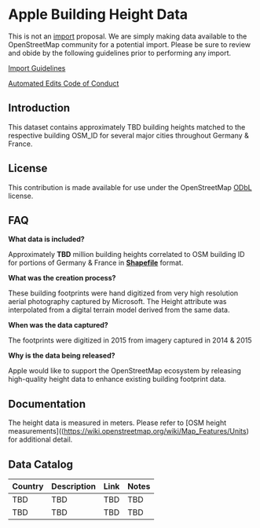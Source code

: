 # Apple Building Height Data

This is not an [import](https://wiki.openstreetmap.org/wiki/Import) proposal.  We are simply making data available to the OpenStreetMap community for a potential import.  Please be sure to review and obide by the following guidelines prior to performing any import.  

[Import Guidelines](https://wiki.openstreetmap.org/wiki/Import/Guidelines)

[Automated Edits Code of Conduct](https://wiki.openstreetmap.org/wiki/Automated_Edits_code_of_conduct)


## Introduction

This dataset contains approximately TBD building heights matched to the respective building OSM_ID for several major cities throughout Germany & France. 

## License

This contribution is made available for use under the OpenStreetMap [ODbL](https://opendatacommons.org/licenses/odbl/) license.


## FAQ

**What data is included?**

Approximately **TBD** million building heights correlated to OSM building ID for portions of Germany & France in [**Shapefile**](http://wiki.openstreetmap.org/wiki/Shapefiles) format. 

**What was the creation process?**

These building footprints were hand digitized from very high resolution aerial photography captured by Microsoft. The Height attribute was interpolated from a digital terrain model derived from the same data.

**When was the data captured?**

The footprints were digitized in 2015 from imagery captured in 2014 & 2015

**Why is the data being released?**

Apple would like to support the OpenStreetMap ecosystem by releasing high-quality height data to enhance existing building footprint data.


## Documentation

The height data is measured in meters. Please refer to [OSM height measurements]((https://wiki.openstreetmap.org/wiki/Map_Features/Units) for additional detail.  

## Data Catalog

| Country     | Description   | Link    | Notes |
| ------------|---------------|---------|-------|
| TBD         | TBD           | TBD     | TBD   |
| TBD         | TBD           | TBD     | TBD   |
